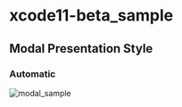 # xcode11-beta_sample

## Modal Presentation Style 

### Automatic
![modal_sample](https://user-images.githubusercontent.com/49982566/63991985-c96aed80-cb24-11e9-9df2-c2abe84a2cb8.gif)
